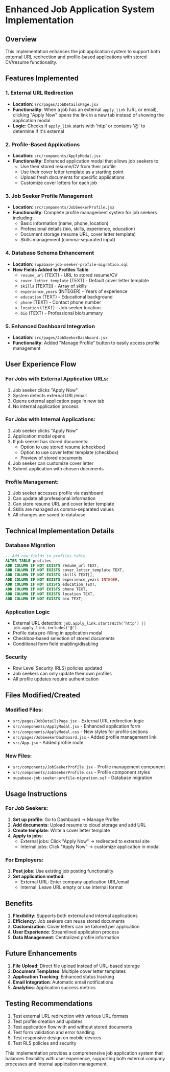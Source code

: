 # Enhanced Job Application System Implementation

## Overview
This implementation enhances the job application system to support both external URL redirection and profile-based applications with stored CV/resume functionality.

## Features Implemented

### 1. External URL Redirection
- **Location**: `src/pages/JobDetailsPage.jsx`
- **Functionality**: When a job has an external `apply_link` (URL or email), clicking "Apply Now" opens the link in a new tab instead of showing the application modal
- **Logic**: Checks if `apply_link` starts with 'http' or contains '@' to determine if it's external

### 2. Profile-Based Applications
- **Location**: `src/components/ApplyModal.jsx`
- **Functionality**: Enhanced application modal that allows job seekers to:
  - Use their stored resume/CV from their profile
  - Use their cover letter template as a starting point
  - Upload fresh documents for specific applications
  - Customize cover letters for each job

### 3. Job Seeker Profile Management
- **Location**: `src/components/JobSeekerProfile.jsx`
- **Functionality**: Complete profile management system for job seekers including:
  - Basic information (name, phone, location)
  - Professional details (bio, skills, experience, education)
  - Document storage (resume URL, cover letter template)
  - Skills management (comma-separated input)

### 4. Database Schema Enhancement
- **Location**: `supabase-job-seeker-profile-migration.sql`
- **New Fields Added to Profiles Table**:
  - `resume_url` (TEXT) - URL to stored resume/CV
  - `cover_letter_template` (TEXT) - Default cover letter template
  - `skills` (TEXT[]) - Array of skills
  - `experience_years` (INTEGER) - Years of experience
  - `education` (TEXT) - Educational background
  - `phone` (TEXT) - Contact phone number
  - `location` (TEXT) - Job seeker location
  - `bio` (TEXT) - Professional bio/summary

### 5. Enhanced Dashboard Integration
- **Location**: `src/pages/JobSeekerDashboard.jsx`
- **Functionality**: Added "Manage Profile" button to easily access profile management

## User Experience Flow

### For Jobs with External Application URLs:
1. Job seeker clicks "Apply Now"
2. System detects external URL/email
3. Opens external application page in new tab
4. No internal application process

### For Jobs with Internal Applications:
1. Job seeker clicks "Apply Now"
2. Application modal opens
3. If job seeker has stored documents:
   - Option to use stored resume (checkbox)
   - Option to use cover letter template (checkbox)
   - Preview of stored documents
4. Job seeker can customize cover letter
5. Submit application with chosen documents

### Profile Management:
1. Job seeker accesses profile via dashboard
2. Can update all professional information
3. Can store resume URL and cover letter template
4. Skills are managed as comma-separated values
5. All changes are saved to database

## Technical Implementation Details

### Database Migration
```sql
-- Add new fields to profiles table
ALTER TABLE profiles 
ADD COLUMN IF NOT EXISTS resume_url TEXT,
ADD COLUMN IF NOT EXISTS cover_letter_template TEXT,
ADD COLUMN IF NOT EXISTS skills TEXT[],
ADD COLUMN IF NOT EXISTS experience_years INTEGER,
ADD COLUMN IF NOT EXISTS education TEXT,
ADD COLUMN IF NOT EXISTS phone TEXT,
ADD COLUMN IF NOT EXISTS location TEXT,
ADD COLUMN IF NOT EXISTS bio TEXT;
```

### Application Logic
- External URL detection: `job.apply_link.startsWith('http') || job.apply_link.includes('@')`
- Profile data pre-filling in application modal
- Checkbox-based selection of stored documents
- Conditional form field enabling/disabling

### Security
- Row Level Security (RLS) policies updated
- Job seekers can only update their own profiles
- All profile updates require authentication

## Files Modified/Created

### Modified Files:
- `src/pages/JobDetailsPage.jsx` - External URL redirection logic
- `src/components/ApplyModal.jsx` - Enhanced application form
- `src/components/ApplyModal.css` - New styles for profile sections
- `src/pages/JobSeekerDashboard.jsx` - Added profile management link
- `src/App.jsx` - Added profile route

### New Files:
- `src/components/JobSeekerProfile.jsx` - Profile management component
- `src/components/JobSeekerProfile.css` - Profile component styles
- `supabase-job-seeker-profile-migration.sql` - Database migration

## Usage Instructions

### For Job Seekers:
1. **Set up profile**: Go to Dashboard → Manage Profile
2. **Add documents**: Upload resume to cloud storage and add URL
3. **Create template**: Write a cover letter template
4. **Apply to jobs**: 
   - External jobs: Click "Apply Now" → redirected to external site
   - Internal jobs: Click "Apply Now" → customize application in modal

### For Employers:
1. **Post jobs**: Use existing job posting functionality
2. **Set application method**: 
   - External URL: Enter company application URL/email
   - Internal: Leave URL empty or use internal format

## Benefits

1. **Flexibility**: Supports both external and internal applications
2. **Efficiency**: Job seekers can reuse stored documents
3. **Customization**: Cover letters can be tailored per application
4. **User Experience**: Streamlined application process
5. **Data Management**: Centralized profile information

## Future Enhancements

1. **File Upload**: Direct file upload instead of URL-based storage
2. **Document Templates**: Multiple cover letter templates
3. **Application Tracking**: Enhanced status tracking
4. **Email Integration**: Automatic email notifications
5. **Analytics**: Application success metrics

## Testing Recommendations

1. Test external URL redirection with various URL formats
2. Test profile creation and updates
3. Test application flow with and without stored documents
4. Test form validation and error handling
5. Test responsive design on mobile devices
6. Test RLS policies and security

This implementation provides a comprehensive job application system that balances flexibility with user experience, supporting both external company processes and internal application management.
